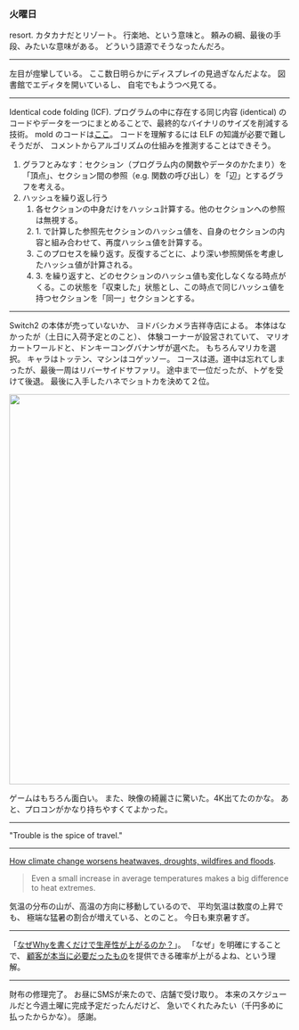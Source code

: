 ### 火曜日

resort.
カタカナだとリゾート。
行楽地、という意味と。
頼みの綱、最後の手段、みたいな意味がある。
どういう語源でそうなったんだろ。

---

左目が痙攣している。
ここ数日明らかにディスプレイの見過ぎなんだよな。
図書館でエディタを開いているし、
自宅でもようつべ見てる。

---

Identical code folding (ICF).
プログラムの中に存在する同じ内容 (identical) のコードやデータを一つにまとめることで、最終的なバイナリのサイズを削減する技術。
mold のコードは[ここ](https://github.com/rui314/mold/blob/main/src/icf.cc)。
コードを理解するには ELF の知識が必要で難しそうだが、
コメントからアルゴリズムの仕組みを推測することはできそう。

1. グラフとみなす：セクション（プログラム内の関数やデータのかたまり）を「頂点」、セクション間の参照（e.g. 関数の呼び出し）を「辺」とするグラフを考える。
2. ハッシュを繰り返し行う
    1. 各セクションの中身だけをハッシュ計算する。他のセクションへの参照は無視する。
    2. 1\. で計算した参照先セクションのハッシュ値を、自身のセクションの内容と組み合わせて、再度ハッシュ値を計算する。
    3. このプロセスを繰り返す。反復するごとに、より深い参照関係を考慮したハッシュ値が計算される。
    4. 3\. を繰り返すと、どのセクションのハッシュ値も変化しなくなる時点がくる。この状態を「収束した」状態とし、この時点で同じハッシュ値を持つセクションを「同一」セクションとする。

---

Switch2 の本体が売っていないか、
ヨドバシカメラ吉祥寺店による。
本体はなかったが（土日に入荷予定とのこと）、
体験コーナーが設営されていて、
マリオカートワールドと、ドンキーコングバナンザが選べた。
もちろんマリカを選択。
キャラはトッテン、マシンはコゲッソー。
コースは道。道中は忘れてしまったが、最後一周はリバーサイドサファリ。
途中まで一位だったが、トゲを受けて後退。
最後に入手したハネでショトカを決めて２位。

<img src="https://i.imgur.com/qZo0Phh.jpeg" width="700">

ゲームはもちろん面白い。
また、映像の綺麗さに驚いた。4K出てたのかな。
あと、プロコンがかなり持ちやすくてよかった。

---

"Trouble is the spice of travel."

---

[How climate change worsens heatwaves, droughts, wildfires and floods](https://www.bbc.com/news/science-environment-58073295).

> Even a small increase in average temperatures makes a big difference to heat extremes.

気温の分布の山が、高温の方向に移動しているので、
平均気温は数度の上昇でも、
極端な猛暑の割合が増えている、とのこと。
今日も東京暑すぎ。

---

「[なぜWhyを書くだけで生産性が上がるのか？](https://note.com/suthio/n/nfe677919f3c9#59a6731f-4f94-4a66-9326-3067984ff5ea)」。
「なぜ」を明確にすることで、
[顧客が本当に必要だったもの](https://dic.nicovideo.jp/a/%E9%A1%A7%E5%AE%A2%E3%81%8C%E6%9C%AC%E5%BD%93%E3%81%AB%E5%BF%85%E8%A6%81%E3%81%A0%E3%81%A3%E3%81%9F%E3%82%82%E3%81%AE)を提供できる確率が上がるよね、という理解。

---

財布の修理完了。
お昼にSMSが来たので、店舗で受け取り。
本来のスケジュールだと今週土曜に完成予定だったんだけど、
急いでくれたみたい（千円多めに払ったからかな）。
感謝。